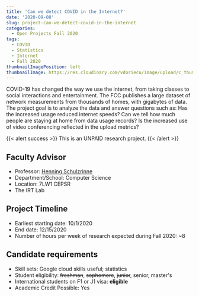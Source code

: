 ```yaml
---
title: 'Can we detect COVID in the Internet?'
date: '2020-09-08'
slug: project-can-we-detect-covid-in-the-internet
categories:
  - Open Projects Fall 2020
tags:
  - COVID
  - Statistics
  - Internet
  - Fall 2020
thumbnailImagePosition: left
thumbnailImage: https://res.cloudinary.com/vdoriecu/image/upload/c_thumb,g_center,w_200/v1599747103/internet_icons_iucjxm.png
---
```

COVID-19 has changed the way we use the internet, from taking classes to social interactions and entertainment. The FCC publishes a large dataset of network measurements from thousands of homes, with gigabytes of data. The project goal is to analyze the data and answer questions such as: Has the increased usage reduced internet speeds? Can we tell how much people are staying at home from data usage records? Is the increased use of video conferencing reflected in the upload metrics?

<!--more-->

{{< alert success >}}
This is an UNPAID research project.
{{< /alert >}}

## Faculty Advisor
+ Professor: [Henning Schulzrinne](https://www.cs.columbia.edu/irt)
+ Department/School: Computer Science
+ Location: 7LW1 CEPSR
+ The IRT Lab

## Project Timeline
+ Earliest starting date: 10/1/2020
+ End date: 12/15/2020
+ Number of hours per week of research expected during Fall 2020: ~8

## Candidate requirements
+ Skill sets: Google cloud skills useful; statistics
+ Student eligibility: ~~freshman~~, ~~sophomore~~, ~~junior~~, senior, master's
+ International students on F1 or J1 visa: **eligible**
+ Academic Credit Possible: Yes

